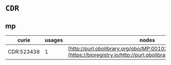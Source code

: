 # `CDR`
## mp
| curie      |   usages | nodes                                                                                                         |
|------------|----------|---------------------------------------------------------------------------------------------------------------|
| CDR:523438 |        1 | [http://purl.obolibrary.org/obo/MP:0010364](https://bioregistry.io/http://purl.obolibrary.org/obo/MP:0010364) |
